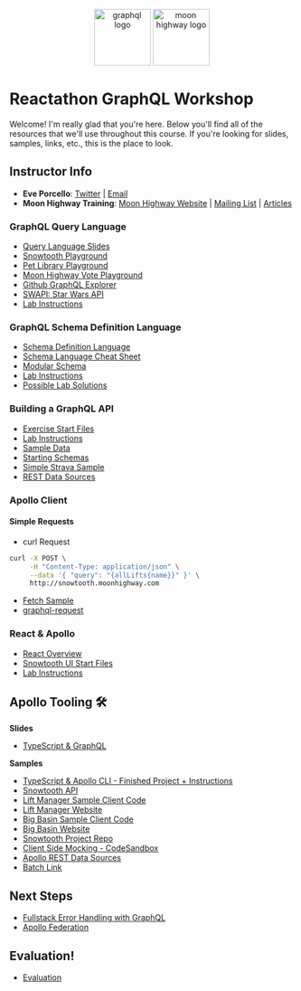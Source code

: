 <p align="center">
<img src="https://upload.wikimedia.org/wikipedia/commons/thumb/1/17/GraphQL_Logo.svg/512px-GraphQL_Logo.svg.png" width="100" alt="graphql logo"/>
<img src="https://i.imgur.com/migo24P.png" width="100" alt="moon highway logo"/>
</p>

# Reactathon GraphQL Workshop

Welcome! I'm really glad that you're here. Below you'll find all of the resources that we'll use throughout this course. If you're looking for slides, samples, links, etc., this is the place to look.

## Instructor Info

- **Eve Porcello**: [Twitter](https://twitter.com/eveporcello) | [Email](mailto:eve@moonhighway.com)
- **Moon Highway Training**: [Moon Highway Website](https://www.moonhighway.com) | [Mailing List](http://bit.ly/moonhighway) | [Articles](https://www.moonhighway.com/articles)

### GraphQL Query Language

- [Query Language Slides](https://slides.com/moonhighway/graphql-intro/)
- [Snowtooth Playground](https://snowtooth.moonhighway.com)
- [Pet Library Playground](https://pet-library.moonhighway.com)
- [Moon Highway Vote Playground](http://vote.moonhighway.com)
- [Github GraphQL Explorer](https://developer.github.com/v4/explorer/)
- [SWAPI: Star Wars API](http://graphql.org/swapi-graphql/)
- [Lab Instructions](https://slides.com/moonhighway/snowtooth-query-lab/)

### GraphQL Schema Definition Language

- [Schema Definition Language](https://slides.com/moonhighway/schema-definition-language/)
- [Schema Language Cheat Sheet](https://github.com/sogko/graphql-schema-language-cheat-sheet)
- [Modular Schema](https://github.com/eveporcello/schema-workshop/tree/master/06-extras/modularizing-a-schema/finished)
- [Lab Instructions](https://slides.com/moonhighway/schema-lab/)
- [Possible Lab Solutions](https://github.com/graphqlworkshop/schema-activity)

### Building a GraphQL API

- [Exercise Start Files](https://github.com/graphqlworkshop/snowtooth-api)
- [Lab Instructions](https://slides.com/moonhighway/server-lab/)
- [Sample Data](https://bit.ly/2VF5zJU)
- [Starting Schemas](https://github.com/graphqlworkshop/schema-activity)
- [Simple Strava Sample](https://github.com/eveporcello/simple-strava-sample/blob/master/index.js)
- [REST Data Sources](https://github.com/MoonHighway/countries-datasources)

### Apollo Client

#### Simple Requests

- curl Request

```sh
curl -X POST \
     -H "Content-Type: application/json" \
     --data '{ "query": "{allLifts{name}}" }' \
     http://snowtooth.moonhighway.com
```

- [Fetch Sample](https://codesandbox.io/s/n3jro0o4n0)
- [graphql-request](https://codesandbox.io/s/4qzq5z2vz0)

### React & Apollo

- [React Overview](https://slides.com/moonhighway/react-overview)
- [Snowtooth UI Start Files](https://github.com/graphqlworkshop/snowtooth-ui)
- [Lab Instructions](https://slides.com/moonhighway/client-lab/)

## Apollo Tooling 🛠

**Slides**

- [TypeScript & GraphQL](https://slides.com/moonhighway/typescript-graphql)

**Samples**

- [TypeScript & Apollo CLI - Finished Project + Instructions](https://github.com/graphqlworkshop/snowtooth-typescript)
- [Snowtooth API](https://snowtooth.moonhighway.com)
- [Lift Manager Sample Client Code](https://github.com/eveporcello/lift-manager/blob/master/src/index.js)
- [Lift Manager Website](https://lift-manager.netlify.com)
- [Big Basin Sample Client Code](https://github.com/eveporcello/big-basin/blob/master/src/index.js)
- [Big Basin Website](https://big-basin.netlify.com)
- [Snowtooth Project Repo](https://github.com/moonhighway/snowtooth)
- [Client Side Mocking - CodeSandbox](https://codesandbox.io/s/client-mocking-epqmp)
- [Apollo REST Data Sources](https://github.com/MoonHighway/countries-datasources)
- [Batch Link](https://github.com/eveporcello/batching)

## Next Steps

- [Fullstack Error Handling with GraphQL](https://blog.apollographql.com/full-stack-error-handling-with-graphql-apollo-5c12da407210)
- [Apollo Federation](https://egghead.io/playlists/getting-started-with-apollo-federation-60ad0165)

## Evaluation!

* [Evaluation](https://docs.google.com/forms/d/e/1FAIpQLSf-EDajyFkrKvvF-rZfqSLsSsSgM7BCw5Wh_cb9mWPqdNVbEQ/viewform?usp=sf_link)
